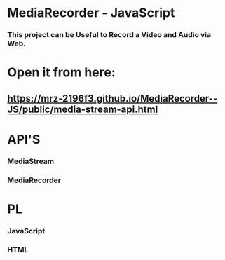 # MediaRecorder - JavaScript

### This project can be Useful to Record a Video and Audio via Web.

# Open it from here:
## https://mrz-2196f3.github.io/MediaRecorder--JS/public/media-stream-api.html

# API'S
### MediaStream
### MediaRecorder

# PL
### JavaScript
### HTML

